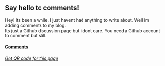 ## Say hello to comments!
Hey! Its been a while. I just havent had anything to write about. Well im adding comments to my blog.       
Its just a Github discussion page but i dont care. You need a Github account to comment but still.

#### [Comments](https://github.com/sastofficial/sastofficial.github.io/discussions/35)
###### [Get QR code for this page](https://sastofficial.github.io/assets/img/qr/comments.gif)
